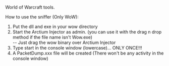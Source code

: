 World of Warcraft tools.

How to use the sniffer (Only WoW):<br />
1. Put the dll and exe in your wow directory<br />
2. Start the Arctium Injector as admin. (you can use it with the drag n drop method if the file name isn't Wow.exe)<br />    -- Just drag the wow binary over Arctium Injector<br />
3. Type start in the console window (lowercase)... ONLY ONCE!!!<br />
4. A PacketDump.xxx file will be created (There won't be any activity in the console window)<br />
